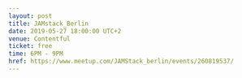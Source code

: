 ```yaml
---
layout: post
title: JAMstack_Berlin
date: 2019-05-27 18:00:00 UTC+2
venue: Contentful
ticket: free
time: 6PM - 9PM
href: https://www.meetup.com/JAMStack_berlin/events/260819537/
---
```

